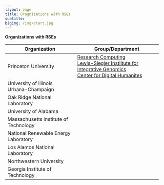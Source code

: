 ```yaml
---
layout: page
title: Oragnizations with RSEs
subtitle: 
bigimg: /img/start.jpg
---
```


**Organizations with RSEs** 

| Organization | Group/Department |
| ------------ | ----- |
| Princeton University | [Research Computing](https://researchcomputing.princeton.edu) </br> [Lewis-Siegler Instiitute for Integrative Genomics](https://lsi.princeton.edu) </br> [Center for Digital Humanites](https://cdh.princeton.edu) |
| University of Illinois Urbana-Champaign |  |
| Oak Ridge National Laboratory |   |
| University of Alabama |  |
| Massachusetts Institute of Technology  | | 
| National Renewable Energy Laboratory |  |
| Los Alamos National Laboratory |  |
| Northwestern University | |
| Georgia Institute of Technology |   |

